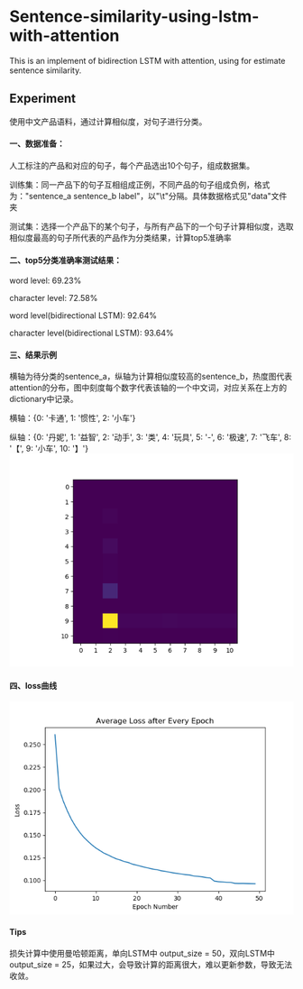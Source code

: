 # Sentence-similarity-using-lstm-with-attention

This is an implement of bidirection LSTM with attention, using for estimate sentence similarity.

## Experiment

使用中文产品语料，通过计算相似度，对句子进行分类。

#### 一、数据准备：
  人工标注的产品和对应的句子，每个产品选出10个句子，组成数据集。
  
  训练集：同一产品下的句子互相组成正例，不同产品的句子组成负例，格式为："sentence_a  sentence_b  label"，以"\t"分隔。具体数据格式见"data"文件夹
  
  测试集：选择一个产品下的某个句子，与所有产品下的一个句子计算相似度，选取相似度最高的句子所代表的产品作为分类结果，计算top5准确率
#### 二、top5分类准确率测试结果：
  word level: 69.23%
  
  character level: 72.58%
  
  word level(bidirectional LSTM):  92.64%
  
  character level(bidirectional LSTM): 93.64%
#### 三、结果示例
  横轴为待分类的sentence_a，纵轴为计算相似度较高的sentence_b，热度图代表attention的分布，图中刻度每个数字代表该轴的一个中文词，对应关系在上方的dictionary中记录。
  
  横轴：{0: '卡通', 1: '惯性', 2: '小车'}
  
  纵轴：{0: '丹妮', 1: '益智', 2: '动手', 3: '类', 4: '玩具', 5: '-', 6: '极速', 7: '飞车', 8: '【', 9: '小车', 10: '】'}
  ![attention heat map](https://github.com/SUNCHAO1212/Sentence-similarity-using-lstm-with-attention/blob/master/figure/0.png)
#### 四、loss曲线
  ![loss log](https://github.com/SUNCHAO1212/Sentence-similarity-using-lstm-with-attention/blob/master/figure/character_level_lstm_with_attention_epoch_loss.png)
#### Tips
  损失计算中使用曼哈顿距离，单向LSTM中 output_size = 50，双向LSTM中 output_size = 25，如果过大，会导致计算的距离很大，难以更新参数，导致无法收敛。
